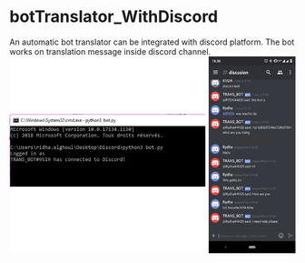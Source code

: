 # botTranslator_WithDiscord
An automatic bot translator can be integrated with discord platform. The bot works on translation message inside discord channel. 
![Demo](https://github.com/Ridha-ELGHOUL/botTranslator_WithDiscord/blob/master/demo_bot.png)
